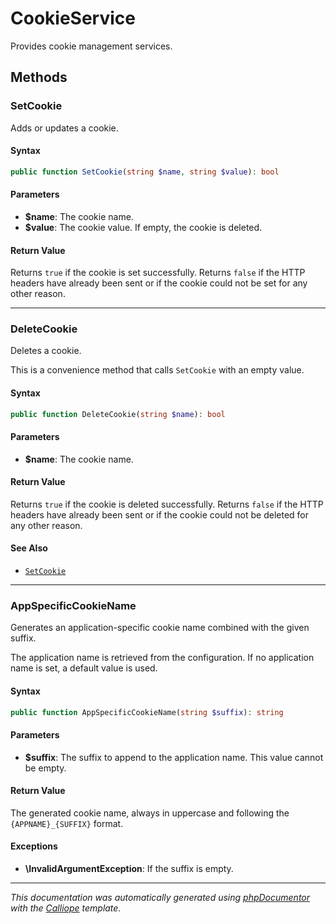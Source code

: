# CookieService

Provides cookie management services.

## Methods

### SetCookie

Adds or updates a cookie.

#### Syntax

```php
public function SetCookie(string $name, string $value): bool
```

#### Parameters

- **$name**: The cookie name.
- **$value**: The cookie value. If empty, the cookie is deleted.

#### Return Value

Returns `true` if the cookie is set successfully. Returns `false` if the HTTP headers have already been sent or if the cookie could not be set for any other reason.

---

### DeleteCookie

Deletes a cookie.

This is a convenience method that calls `SetCookie` with an empty value.

#### Syntax

```php
public function DeleteCookie(string $name): bool
```

#### Parameters

- **$name**: The cookie name.

#### Return Value

Returns `true` if the cookie is deleted successfully. Returns `false` if the HTTP headers have already been sent or if the cookie could not be deleted for any other reason.

#### See Also

- [`SetCookie`](#SetCookie)

---

### AppSpecificCookieName

Generates an application-specific cookie name combined with the given
suffix.

The application name is retrieved from the configuration. If no
application name is set, a default value is used.

#### Syntax

```php
public function AppSpecificCookieName(string $suffix): string
```

#### Parameters

- **$suffix**: The suffix to append to the application name. This value cannot be empty.

#### Return Value

The generated cookie name, always in uppercase and following the `{APPNAME}_{SUFFIX}` format.

#### Exceptions

- **\InvalidArgumentException**: If the suffix is empty.

---

*This documentation was automatically generated using [phpDocumentor](http://www.phpdoc.org/) with the [Calliope](https://github.com/DaphneWebFramework/Calliope) template.*
